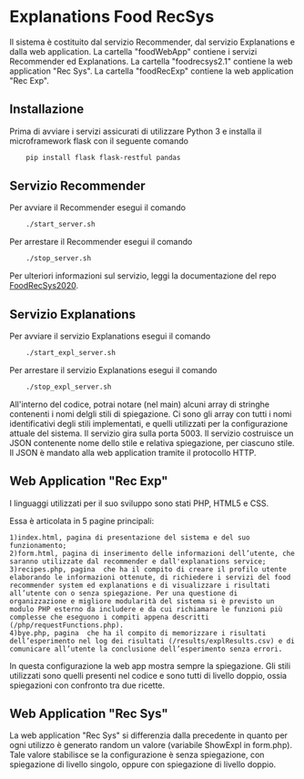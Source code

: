 # Explanations Food RecSys

Il sistema è costituito dal servizio Recommender, dal servizio Explanations e dalla web application.
La cartella "foodWebApp" contiene i servizi Recommender ed Explanations.
La cartella "foodrecsys2.1" contiene la web application "Rec Sys".
La cartella "foodRecExp" contiene la web application "Rec Exp".


## Installazione

Prima di avviare i servizi assicurati di utilizzare Python 3 e installa il microframework flask con il seguente comando

```bash
    pip install flask flask-restful pandas
```

## Servizio Recommender

Per avviare il Recommender esegui il comando

```bash
    ./start_server.sh 
```

Per arrestare il Recommender esegui il comando

```bash
    ./stop_server.sh 
```

Per ulteriori informazioni sul servizio, leggi la documentazione del repo [FoodRecSys2020](https://github.com/swapUniba/FoodRecSys2020).


## Servizio Explanations

Per avviare il servizio Explanations esegui il comando

```bash
    ./start_expl_server.sh 
```

Per arrestare il servizio Explanations esegui il comando

```bash
    ./stop_expl_server.sh 
```

All'interno del codice, potrai notare (nel main) alcuni array di stringhe contenenti i nomi delgli stili di spiegazione.
Ci sono gli array con tutti i nomi identificativi degli stili implementati, e quelli utilizzati per la configurazione attuale del sistema. 
Il servizio gira sulla porta 5003. Il servizio costruisce un JSON contenente nome dello stile e relativa spiegazione, per ciascuno stile. Il JSON è mandato alla web application tramite il protocollo HTTP.


## Web Application "Rec Exp"

I linguaggi utilizzati per il suo sviluppo sono stati PHP, HTML5 e CSS.

Essa è articolata in 5 pagine principali:

    1)index.html, pagina di presentazione del sistema e del suo funzionamento;
    2)form.html, pagina di inserimento delle informazioni dell’utente, che saranno utilizzate dal recommender e dall'explanations service;
    3)recipes.php, pagina  che ha il compito di creare il profilo utente elaborando le informazioni ottenute, di richiedere i servizi del food recommender system ed explanations e di visualizzare i risultati all’utente con o senza spiegazione. Per una questione di organizzazione e migliore modularità del sistema si è previsto un modulo PHP esterno da includere e da cui richiamare le funzioni più complesse che eseguono i compiti appena descritti (/php/requestFunctions.php).
    4)bye.php, pagina  che ha il compito di memorizzare i risultati dell’esperimento nel log dei risultati (/results/explResults.csv) e di comunicare all’utente la conclusione dell’esperimento senza errori.


In questa configurazione la web app mostra sempre la spiegazione.
Gli stili utilizzati sono quelli presenti nel codice e sono tutti di livello doppio, ossia spiegazioni con confronto tra due ricette.


## Web Application "Rec Sys"

La web application "Rec Sys" si differenzia dalla precedente in quanto per ogni utilizzo è generato random un valore (variabile ShowExpl in form.php).
Tale valore stabilisce se la configurazione è senza spiegazione, con spiegazione di livello singolo, oppure con spiegazione di livello doppio.
